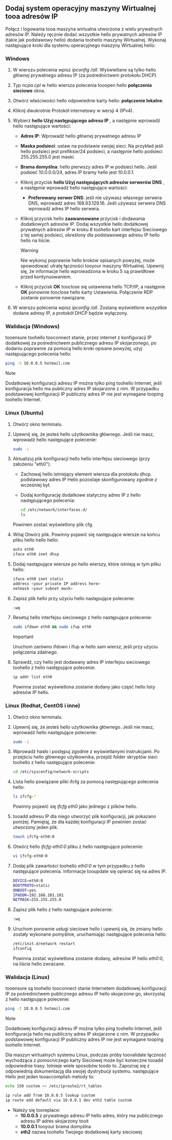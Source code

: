 ## <a name="os-config"></a>Dodaj system operacyjny maszyny Wirtualnej tooa adresów IP

Połącz i logowania tooa maszyna wirtualna utworzona z wielu prywatnych adresów IP. Należy ręcznie dodać wszystkie hello prywatnych adresów IP (takie jak podstawowy hello) dodania toohello maszyny Wirtualnej. Wykonaj następujące kroki dla systemu operacyjnego maszyny Wirtualnej hello:

### <a name="windows"></a>Windows

1. W wierszu polecenia wpisz *ipconfig /all*.  Wyświetlane są tylko hello *głównej* prywatnego adresu IP (za pośrednictwem protokołu DHCP).
2. Typ *ncpa.cpl* w hello wiersza polecenia tooopen hello **połączenia sieciowe** okna.
3. Otwórz właściwości hello odpowiednie karty hello: **połączenie lokalne**.
4. Kliknij dwukrotnie Protokół internetowy w wersji 4 (IPv4).
5. Wybierz **hello Użyj następującego adresu IP** , a następnie wprowadź hello następujące wartości:

    * **Adres IP**: Wprowadź hello *głównej* prywatnego adresu IP
    * **Maska podsieci**: ustaw na podstawie swojej sieci. Na przykład jeśli hello podsieci jest prefiksie/24 podsieci, a następnie hello podsieci 255.255.255.0 jest maski.
    * **Brama domyślna**: hello pierwszy adres IP w podsieci hello. Jeśli podsieć 10.0.0.0/24, adres IP bramy hello jest 10.0.0.1.
    * Kliknij przycisk **hello Użyj następujących adresów serwerów DNS** , a następnie wprowadź hello następujące wartości:
        * **Preferowany serwer DNS**: jeśli nie używasz własnego serwera DNS, wprowadź adres 168.63.129.16.  Jeśli używasz serwera DNS wprowadź adres IP hello serwera.
    * Kliknij przycisk hello **zaawansowane** przycisk i dodawania dodatkowych adresów IP. Dodaj wszystkie hello dodatkowej prywatnych adresów IP w kroku 8 toohello kart interfejsu Sieciowego z tej samej podsieci, określony dla podstawowego adresu IP hello hello na liście.
        >[!WARNING] 
        >Nie wykonuj poprawnie hello kroków opisanych powyżej, może spowodować utratę łączności tooyour maszyny Wirtualnej. Upewnij się, że informacje hello wprowadzona w kroku 5 są prawidłowe przed kontynuowaniem.

    * Kliknij przycisk **OK** tooclose się ustawienia hello TCP/IP, a następnie **OK** ponownie tooclose hello karty Ustawienia. Połączenie RDP zostanie ponownie nawiązane.

6. W wierszu polecenia wpisz *ipconfig /all*. Zostaną wyświetlone wszystkie dodane adresy IP, a protokół DHCP będzie wyłączony.


### <a name="validation-windows"></a>Walidacja (Windows)

tooensure toohello tooconnect stanie, przez internet z konfiguracji IP dodatkowej za pośrednictwem publicznego adresu IP skojarzonego, po dodaniu poprawnie za pomocą hello kroki opisane powyżej, użyj następującego polecenia hello:

```bash
ping -S 10.0.0.5 hotmail.com
```
>[!NOTE]
>Dodatkowej konfiguracji adresu IP można tylko ping toohello Internet, jeśli konfiguracja hello ma publiczny adres IP skojarzone z nim. W przypadku podstawowej konfiguracji IP publiczny adres IP nie jest wymagane tooping toohello Internet.

### <a name="linux-ubuntu"></a>Linux (Ubuntu)

1. Otwórz okno terminalu.
2. Upewnij się, że jesteś hello użytkownika głównego. Jeśli nie masz, wprowadź hello następujące polecenie:

    ```bash
    sudo -i
    ```

3. Aktualizuj plik konfiguracji hello hello interfejsu sieciowego (przy założeniu "eth0").

    * Zachowaj hello istniejący element wiersza dla protokołu dhcp. podstawowy adres IP Hello pozostaje skonfigurowany zgodnie z wcześniej był.
    * Dodaj konfigurację dodatkowe statyczny adres IP z hello następującego polecenia:

        ```bash
        cd /etc/network/interfaces.d/
        ls
        ```

    Powinien zostać wyświetlony plik cfg.
4. Witaj Otwórz plik. Powinny pojawić się następujące wiersze na końcu pliku hello hello hello:

    ```bash
    auto eth0
    iface eth0 inet dhcp
    ```

5. Dodaj następujące wiersze po hello wierszy, które istnieją w tym pliku hello:

    ```bash
    iface eth0 inet static
    address <your private IP address here>
    netmask <your subnet mask>
    ```

6. Zapisz plik hello przy użyciu hello następujące polecenie:

    ```bash
    :wq
    ```

7. Resetuj hello interfejsu sieciowego z hello następujące polecenie:

    ```bash
    sudo ifdown eth0 && sudo ifup eth0
    ```

    > [!IMPORTANT]
    > Uruchom zarówno ifdown i ifup w hello sam wiersz, jeśli przy użyciu połączenia zdalnego.
    >

8. Sprawdź, czy hello jest dodawany adres IP interfejsu sieciowego toohello z hello następujące polecenie:

    ```bash
    ip addr list eth0
    ```

    Powinna zostać wyświetlona zostanie dodany jako część hello listy adresów IP hello.

### <a name="linux-redhat-centos-and-others"></a>Linux (Redhat, CentOS i inne)

1. Otwórz okno terminalu.
2. Upewnij się, że jesteś hello użytkownika głównego. Jeśli nie masz, wprowadź hello następujące polecenie:

    ```bash
    sudo -i
    ```

3. Wprowadź hasło i postępuj zgodnie z wyświetlanymi instrukcjami. Po przejściu hello głównego użytkownika, przejdź folder skryptów sieci toohello z hello następujące polecenie:

    ```bash
    cd /etc/sysconfig/network-scripts
    ```

4. Lista hello powiązane pliki ifcfg za pomocą następującego polecenia hello:

    ```bash
    ls ifcfg-*
    ```

    Powinny pojawić się *ifcfg eth0* jako jednego z plików hello.

5. tooadd adresu IP dla niego utworzyć plik konfiguracji, jak pokazano poniżej. Pamiętaj, że dla każdej konfiguracji IP powinien zostać utworzony jeden plik.

    ```bash
    touch ifcfg-eth0:0
    ```

6. Otwórz hello *ifcfg-eth0:0* pliku z hello następujące polecenie:

    ```bash
    vi ifcfg-eth0:0
    ```

7. Dodaj plik zawartości toohello *eth0:0* w tym przypadku z hello następujące polecenia. Informacje tooupdate się opierać się na adres IP.

    ```bash
    DEVICE=eth0:0
    BOOTPROTO=static
    ONBOOT=yes
    IPADDR=192.168.101.101
    NETMASK=255.255.255.0
    ```

8. Zapisz plik hello z hello następujące polecenie:

    ```bash
    :wq
    ```

9. Uruchom ponownie usługi sieciowe hello i upewnij się, że zmiany hello zostały wykonane pomyślnie, uruchamiając następujące polecenia hello:

    ```bash
    /etc/init.d/network restart
    ifconfig
    ```

    Powinna zostać wyświetlona zostanie dodany, adresów IP hello *eth0:0*, na liście hello zwracane.

### <a name="validation-linux"></a>Walidacja (Linux)

tooensure są toohello tooconnect stanie Internetem dodatkowej konfiguracji IP za pośrednictwem publicznego adresu IP hello skojarzone go, skorzystaj z hello następujące polecenie:

```bash
ping -I 10.0.0.5 hotmail.com
```
>[!NOTE]
>Dodatkowej konfiguracji adresu IP można tylko ping toohello Internet, jeśli konfiguracja hello ma publiczny adres IP skojarzone z nim. W przypadku podstawowej konfiguracji IP publiczny adres IP nie jest wymagane tooping toohello Internet.

Dla maszyn wirtualnych systemu Linux, podczas próby toovalidate łączność wychodząca z pomocniczego karty Sieciowej może być konieczne tooadd odpowiednie trasy. Istnieje wiele sposobów toodo to. Zapoznaj się z odpowiednią dokumentacją dla swojej dystrybucji systemu. następujące Hello jest jeden tooaccomplish metody to:

```bash
echo 150 custom >> /etc/iproute2/rt_tables 

ip rule add from 10.0.0.5 lookup custom
ip route add default via 10.0.0.1 dev eth2 table custom

```
- Należy się tooreplace:
    - **10.0.0.5** z prywatnego adresu IP hello adres, który ma publicznego adresu IP adres skojarzony tooit
    - **10.0.0.1** tooyour brama domyślna
    - **eth2** nazwa toohello Twojego dodatkowej karty sieciowej
